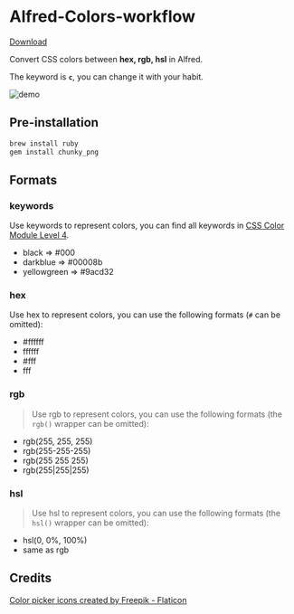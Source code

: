 # Alfred-Colors-workflow

[Download](https://github.com/g1eny0ung/Alfred-Colors-workflow/raw/master/dist/Colors.alfredworkflow)

Convert CSS colors between **hex, rgb, hsl** in Alfred.

The keyword is **`c`**, you can change it with your habit.

![demo](demo.gif)

## Pre-installation

```sh
brew install ruby
gem install chunky_png
```

## Formats

### keywords

Use keywords to represent colors, you can find all keywords in [CSS Color Module Level 4](https://www.w3.org/TR/css-color-4/#named-colors).

- black => #000
- darkblue => #00008b
- yellowgreen => #9acd32

### hex

Use hex to represent colors, you can use the following formats (`#` can be omitted):

- #ffffff
- ffffff
- #fff
- fff

### rgb

> Use rgb to represent colors, you can use the following formats (the `rgb()` wrapper can be omitted):

- rgb(255, 255, 255)
- rgb(255-255-255)
- rgb(255 255 255)
- rgb(255|255|255)

### hsl

> Use hsl to represent colors, you can use the following formats (the `hsl()` wrapper can be omitted):

- hsl(0, 0%, 100%)
- same as rgb

## Credits

<a href="https://www.flaticon.com/free-icons/color-picker" title="color picker icons">Color picker icons created by Freepik - Flaticon</a>
